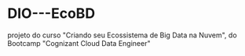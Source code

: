 # DIO---EcoBD
projeto do curso "Criando seu Ecossistema de Big Data na Nuvem", do Bootcamp "Cognizant Cloud Data Engineer"
